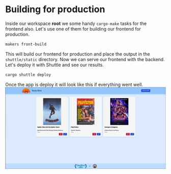 # Building for production

Inside our workspace **root** we some handy `cargo-make` tasks for the frontend also. Let's use one of them for building our frontend for production.

```bash
makers front-build
```

This will build our frontend for production and place the output in the `shuttle/static` directory. Now we can serve our frontend with the backend. Let's deploy it with Shuttle and see our results.

```bash
cargo shuttle deploy
```

Once the app is deploy it will look like this if everything went well.
![Alt text](../assets/frontend-final.png)